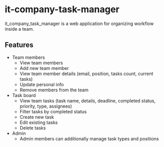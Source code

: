 # it-company-task-manager

it_company_task_manager is a web application for organizing workflow inside a team.

Features
--------

- Team members
    - View team members
    - Add new team member
    - View team member details (email, position, tasks count, current tasks)
    - Update personal info
    - Remove members from the team
- Task board
    - View team tasks (task name, details, deadline, completed status, priority, type, assignees)
    - Filter tasks by completed status
    - Create new task
    - Edit existing tasks
    - Delete tasks
- Admin
    - Admin members can additionally manage task types and positions
